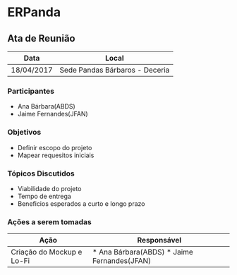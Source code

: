 # ERPanda


## Ata de Reunião

Data         | Local
------------ | -------------
18/04/2017   | Sede Pandas Bárbaros - Deceria


### Participantes
 * Ana Bárbara(ABDS)
 * Jaime Fernandes(JFAN)

### Objetivos
* Definir escopo do projeto
* Mapear requesitos iniciais

### Tópicos Discutidos
* Viabilidade do projeto
* Tempo de entrega
* Beneficios esperados a curto e longo prazo

### Ações a serem tomadas
Ação         | Responsável   
------------ | ------------- 
Criação do Mockup e Lo-Fi| * Ana Bárbara(ABDS) * Jaime Fernandes(JFAN)  
                           

